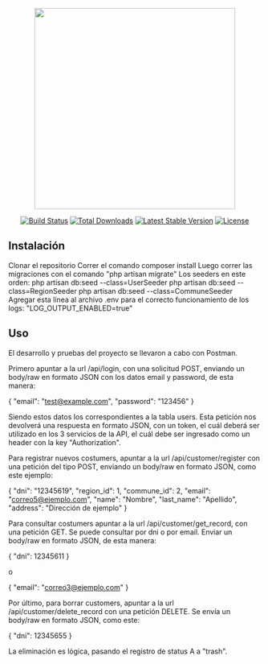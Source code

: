 <p align="center"><a href="https://laravel.com" target="_blank"><img src="https://raw.githubusercontent.com/laravel/art/master/logo-lockup/5%20SVG/2%20CMYK/1%20Full%20Color/laravel-logolockup-cmyk-red.svg" width="400"></a></p>

<p align="center">
<a href="https://travis-ci.org/laravel/framework"><img src="https://travis-ci.org/laravel/framework.svg" alt="Build Status"></a>
<a href="https://packagist.org/packages/laravel/framework"><img src="https://img.shields.io/packagist/dt/laravel/framework" alt="Total Downloads"></a>
<a href="https://packagist.org/packages/laravel/framework"><img src="https://img.shields.io/packagist/v/laravel/framework" alt="Latest Stable Version"></a>
<a href="https://packagist.org/packages/laravel/framework"><img src="https://img.shields.io/packagist/l/laravel/framework" alt="License"></a>
</p>

## Instalación

Clonar el repositorio
Correr el comando composer install
Luego correr las migraciones con el comando "php artisan migrate"
Los seeders en este orden:
php artisan db:seed --class=UserSeeder
php artisan db:seed --class=RegionSeeder
php artisan db:seed --class=CommuneSeeder
Agregar esta línea al archivo .env para el correcto funcionamiento de los logs: "LOG_OUTPUT_ENABLED=true"

## Uso

El desarrollo y pruebas del proyecto se llevaron a cabo con Postman.

Primero apuntar a la url /api/login, con una solicitud POST, enviando un body/raw en formato JSON con los datos email y password, de esta manera:

{
    "email": "test@example.com",
    "password": "123456"
}

Siendo estos datos los correspondientes a la tabla users.
Esta petición nos devolverá una respuesta en formato JSON, con un token, el cuál deberá ser utilizado en los 3 servicios de la API, el cuál debe ser ingresado como un header con la key "Authorization".

Para registrar nuevos costumers, apuntar a la url /api/customer/register con una petición del tipo POST, enviando un body/raw en formato JSON, como este ejemplo:

{
    "dni": "12345619",
    "region_id": 1,
    "commune_id": 2,
    "email": "correo5@ejemplo.com",
    "name": "Nombre",
    "last_name": "Apellido",
    "address": "Dirección de ejemplo"
}

Para consultar costumers apuntar a la url /api/customer/get_record, con una petición GET. Se puede consultar por dni o por email. Enviar un body/raw en formato JSON, de esta manera:

{
    "dni": 12345611
}

o 

{
    "email": "correo3@ejemplo.com"
}

Por último, para borrar customers, apuntar a la url /api/customer/delete_record con una petición DELETE. Se envía un body/raw en formato JSON, como este:

{
        "dni": 12345655
}

La eliminación es lógica, pasando el registro de status A a "trash".









